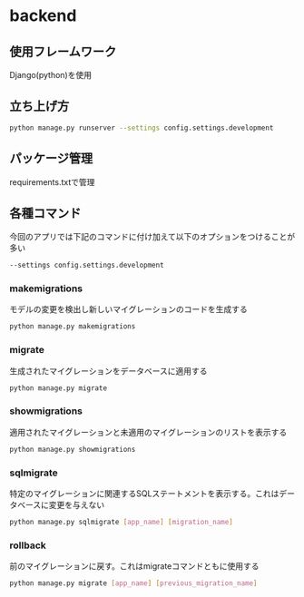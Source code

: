 # backend

## 使用フレームワーク

Django(python)を使用

## 立ち上げ方

```bash
python manage.py runserver --settings config.settings.development
```

## パッケージ管理

requirements.txtで管理

## 各種コマンド

今回のアプリでは下記のコマンドに付け加えて以下のオプションをつけることが多い

```bash
--settings config.settings.development
```

### makemigrations

モデルの変更を検出し新しいマイグレーションのコードを生成する

```bash
python manage.py makemigrations
```

### migrate

生成されたマイグレーションをデータベースに適用する

```bash
python manage.py migrate
```

### showmigrations

適用されたマイグレーションと未適用のマイグレーションのリストを表示する

```bash
python manage.py showmigrations
```

### sqlmigrate

特定のマイグレーションに関連するSQLステートメントを表示する。これはデータベースに変更を与えない

```bash
python manage.py sqlmigrate [app_name] [migration_name]
```

### rollback

前のマイグレーションに戻す。これはmigrateコマンドともに使用する

```bash
python manage.py migrate [app_name] [previous_migration_name]
```
